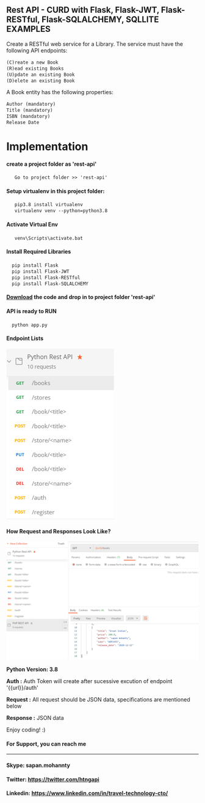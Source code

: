 ## Rest API - CURD with Flask, Flask-JWT, Flask-RESTful, Flask-SQLALCHEMY, SQLLITE EXAMPLES

Create a RESTful web service for a Library. The service must have the following API endpoints:

    (C)reate a new Book
    (R)ead existing Books
    (U)pdate an existing Book
    (D)elete an existing Book

A Book entity has the following properties:

    Author (mandatory)
    Title (mandatory)
    ISBN (mandatory)
    Release Date

# Implementation
  
  #### create a project folder as 'rest-api'
  
       Go to project folder >> 'rest-api'
       
  #### Setup virtualenv in this project folder:
  
       pip3.8 install virtualenv
       virtualenv venv --python=python3.8
  
  #### Activate Virtual Env
  
       venv\Scripts\activate.bat
       
  #### Install Required Libraries  
  
      pip install Flask
      pip install Flask-JWT
      pip install Flask-RESTful
      pip install Flask-SQLALCHEMY
      
  #### [Download](https://github.com/TravelXML/Create-API-PYTHON-PHP-NODEJS-GO-DJANGO-LARAVEL-LUMEN-REST-API/tree/main/PYTHON) the code and drop in to project folder 'rest-api'  
   
  #### API is ready to RUN
  
      python app.py     
     
  #### Endpoint Lists
  ![What All REST API end points](https://github.com/TravelXML/Create-API-PYTHON-PHP-NODEJS-GO-DJANGO-LARAVEL-LUMEN-REST-API/blob/main/PYTHON/images/list-of-endpoints.png)
  
   #### How Request and Responses Look Like?
  ![Request and Responses Look Like](https://github.com/TravelXML/Create-API-PYTHON-PHP-NODEJS-GO-DJANGO-LARAVEL-LUMEN-REST-API/blob/main/PYTHON/images/get-books.png)
  
    
  **Python Version: 3.8** <br/>
  
  **Auth :** Auth Token will create after sucessive excution of endpoint '{{url}}/auth' <br/>
  
  **Request :** All request should be JSON data, specifications are mentioned below<br/>
  
  **Response :** JSON data<br/>

Enjoy coding! :)<br/>

#### For Support, you can reach me 
-------------------------------
#### Skype: sapan.mohannty
#### Twitter: https://twitter.com/htngapi
#### Linkedin: https://www.linkedin.com/in/travel-technology-cto/

